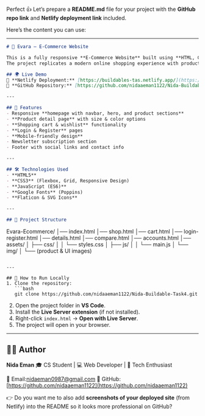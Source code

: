 
Perfect 👍 Let’s prepare a **README.md** file for your project with the **GitHub repo link** and **Netlify deployment link** included.

Here’s the content you can use:

---

```markdown
# 🛒 Evara – E-Commerce Website

This is a fully responsive **E-Commerce Website** built using **HTML, CSS, and JavaScript**.  
The project replicates a modern online shopping experience with product listings, cart functionality, login/register pages, and product details.

## 🌍 Live Demo
🔗 **Netlify Deployment:** [https://buildables-tas.netlify.app/](https://buildables-tas.netlify.app/)  
📂 **GitHub Repository:** [https://github.com/nidaaeman1122/Nida-Buildable-Task4.git](https://github.com/nidaaeman1122/Nida-Buildable-Task4.git)  

---

## 📌 Features
- Responsive **homepage with navbar, hero, and product sections**
- **Product detail page** with size & color options
- **Shopping cart & wishlist** functionality
- **Login & Register** pages
- **Mobile-friendly design**
- Newsletter subscription section
- Footer with social links and contact info

---

## 🛠️ Technologies Used
- **HTML5**
- **CSS3** (Flexbox, Grid, Responsive Design)
- **JavaScript (ES6)**  
- **Google Fonts** (Poppins)  
- **Flaticon & SVG Icons**  

---

## 📂 Project Structure
```

Evara-Ecommerce/
│── index.html
│── shop.html
│── cart.html
│── login-register.html
│── details.html
│── compare.html
│── accounts.html
│── assets/
│   ├── css/
│   │   └── styles.css
│   ├── js/
│   │   └── main.js
│   └── img/
│       └── (product & UI images)

````

---

## 🚀 How to Run Locally
1. Clone the repository:
   ```bash
   git clone https://github.com/nidaaeman1122/Nida-Buildable-Task4.git
````

2. Open the project folder in **VS Code**.
3. Install the **Live Server extension** (if not installed).
4. Right-click `index.html` → **Open with Live Server**.
5. The project will open in your browser.

---

## 👩‍💻 Author

**Nida Eman**
🎓 CS Student | 💻 Web Developer | 🚀 Tech Enthusiast

📧 Email:nidaeman0987@gmail.com
🔗 GitHub: [https://github.com/nidaaeman1122](https://github.com/nidaaeman1122)




👉 Do you want me to also add **screenshots of your deployed site** (from Netlify) into the README so it looks more professional on GitHub?
```
